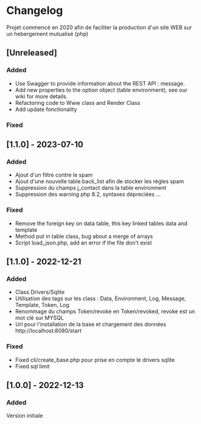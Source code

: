 # Changelog

Projet commencé en 2020 afin de faciliter la production d'un site WEB sur un hebergement mutualisé (php)

## [Unreleased]

### Added
- Use Swagger to provide information about the REST API : message.
- Add new properties to the option object (table environment), see our wiki for more details.
- Refactoring code to Www class and Render Class
- Add update fonctionality 

### Fixed

## [1.1.0] - 2023-07-10

### Added

- Ajout d'un filtre contre le spam
- Ajout d'une nouvelle table back_list afin de stocker les règles spam
- Suppression du champs j_contact dans la table environment
- Suppression des warning php 8.2, syntaxes dépreciées ... 

### Fixed

- Remove the foreign key on data table, this key linked tables data and template
- Method put in table class, bug about a merge of arrays 
- Script load_json.php, add an error if the file don't exist 

## [1.1.0] - 2022-12-21

### Added

- Class Drivers/Sqlite
- Utilisation des tags sur les class : Data, Environment, Log, Message, Template, Token, Log
- Renommage du champs Token/revoke en Token/revoked, revoke est un mot clé sur MYSQL
- Url pour l'installation de la base et chargement des données http://localhost:8080/start

### Fixed

- Fixed cli/create_base.php pour prise en compte le drivers sqlite
- Fixed sql limit  
 
## [1.0.0] - 2022-12-13

### Added

Version initiale


